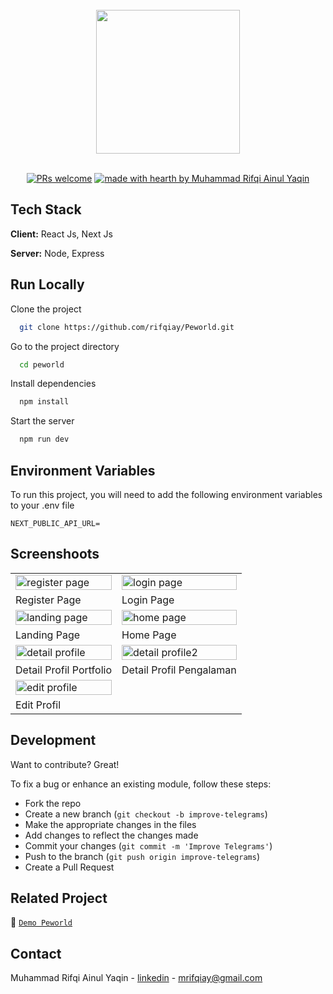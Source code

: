 <br/>
<div align="center">
<img src="https://i.postimg.cc/YqgCJjLQ/peworld.png" width="auto" height="230" cover />
 </div>

<div align="center">
<br />

[![PRs welcome](https://img.shields.io/badge/PRs-welcome-ff69b4.svg?style=flat-square)](https://github.com/rifqiay)
[![made with hearth by Muhammad Rifqi Ainul Yaqin](https://img.shields.io/badge/made%20with%20%E2%99%A5%20by-Rifqi-ff1414.svg?style=flat-square)](https://github.com/rifqiay)

</div>

## Tech Stack

**Client:** React Js, Next Js

**Server:** Node, Express

## Run Locally

Clone the project

```bash
  git clone https://github.com/rifqiay/Peworld.git
```

Go to the project directory

```bash
  cd peworld
```

Install dependencies

```bash
  npm install
```

Start the server

```bash
  npm run dev
```

## Environment Variables

To run this project, you will need to add the following environment variables to your .env file

```
NEXT_PUBLIC_API_URL=
```

## Screenshoots

<p align="center" display=flex>
<table>
  <tr>
    <td><image src="./ScreenShoot/register.png" alt="register page" width=100%/></td>
    <td><image src="./ScreenShoot/login.png" alt="login page" width=100%></td>
  </tr>
   <tr>
    <td>Register Page</td>
    <td>Login Page</td>
  </tr>
  <tr>
    <td><image src="./ScreenShoot/landing page.png" alt="landing page" width=100% ></td>
    <td><image src="./ScreenShoot/home page.png" alt="home page" width=100%></td>
  </tr>
   <tr>
   <td>Landing Page</td>
    <td>Home Page</td>
  </tr>
  <tr>
    <td><image src="./ScreenShoot/detail profile.png" alt="detail profile" width=100%></td>
        <td><image src="./ScreenShoot/detail profile2.png" alt="detail profile2" width=100%></td>
  </tr>
  <tr>
      <td>Detail Profil Portfolio</td>
       <td>Detail Profil Pengalaman</td>
 </tr>
  <tr>
    <td><image src="./ScreenShoot/edit profile.png" alt="edit profile" width=100%></td>
  </tr>
  <tr>
      <td>Edit Profil</td>
 </tr>
</table>

## Development

Want to contribute? Great!

To fix a bug or enhance an existing module, follow these steps:

- Fork the repo
- Create a new branch (`git checkout -b improve-telegrams`)
- Make the appropriate changes in the files
- Add changes to reflect the changes made
- Commit your changes (`git commit -m 'Improve Telegrams'`)
- Push to the branch (`git push origin improve-telegrams`)
- Create a Pull Request

## Related Project

:rocket: [`Demo Peworld`](https://fe-peworld.vercel.app/)

## Contact

Muhammad Rifqi Ainul Yaqin - [linkedin](www.linkedin.com/in/rifqiay) - mrifqiay@gmail.com
